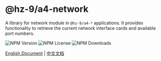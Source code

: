 # @hz-9/a4-network

A library for network module in `@hz-9/a4-*` applications. It provides functionality to retrieve the current network interface cards and available port numbers.

![NPM Version][npm-version-url] ![NPM License][npm-license-url] ![NPM Downloads][npm-downloads-url]

[npm-version-url]: https://img.shields.io/npm/v/@hz-9/a4-network
[npm-license-url]: https://img.shields.io/npm/l/@hz-9/a4-network
[npm-downloads-url]: https://img.shields.io/npm/d18m/@hz-9/a4-network

[English Document](https://hz-9.github.io/a4/guide/a4-network/) | [中文文档](https://hz-9.github.io/a4/zh-CN/guide/a4-network/)
